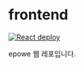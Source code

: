# frontend

[![React deploy](https://github.com/epowe/epowe-web/actions/workflows/react-deploy.yml/badge.svg)](https://github.com/epowe/epowe-web/actions/workflows/react-deploy.yml)

epowe 웹 레포입니다.